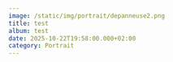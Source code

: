 ```yaml
---
image: /static/img/portrait/depanneuse2.png
title: test
album: test
date: 2025-10-22T19:58:00.000+02:00
category: Portrait
---
```

